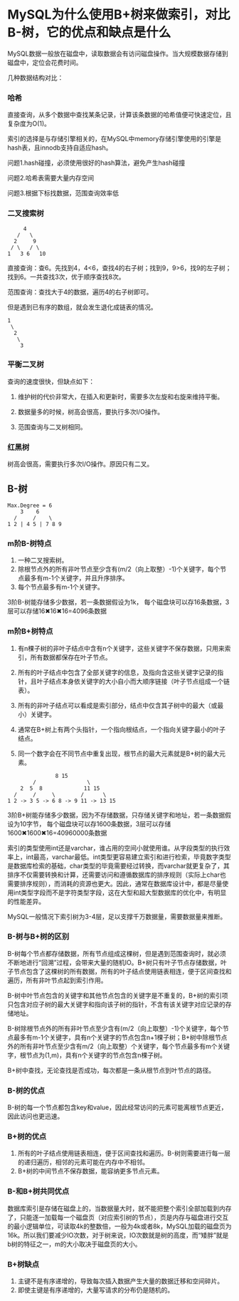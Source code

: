 # MySQL为什么使用B+树来做索引，对比B-树，它的优点和缺点是什么

MySQL数据一般放在磁盘中，读取数据会有访问磁盘操作。当大规模数据存储到磁盘中，定位会花费时间。

几种数据结构对比：

### 哈希

直接查询，从多个数据中查找某条记录，计算该条数据的哈希值便可快速定位，且复杂度为O(1)。

索引的选择是与存储引擎相关的，在MySQL中memory存储引擎使用的引擎是hash表，且innodb支持自适应hash。

问题1.hash碰撞，必须使用很好的hash算法，避免产生hash碰撞

问题2.哈希表需要大量内存空间

问题3.根据下标找数据，范围查询效率低

### 二叉搜索树

```
     4
   /   \
  2     9
 / \   / \
1   3 6   10
```

直接查询：查6。先找到4，4<6，查找4的右子树；找到9，9>6，找9的左子树；找到6。一共查找3次，优于顺序查找8次。

范围查询：查找大于4的数据，遍历4的右子树即可。

但是遇到已有序的数组，就会发生退化成链表的情况。

```
1
 \
  2
   \
    3
```

### 平衡二叉树

查询的速度很快，但缺点如下：

1. 维护树的代价非常大，在插入和更新时，需要多次左旋和右旋来维持平衡。

2. 数据量多的时候，树高会很高，要执行多次I/O操作。

3. 范围查询与二叉树相同。

### 红黑树

树高会很高，需要执行多次I/O操作。原因只有二叉。

## B-树

```
Max.Degree = 6
    3    6
  /     /    \
1 2 | 4 5 | 7 8 9
```

### m阶B-树特点

1. 一种二叉搜索树。
2. 除根节点外的所有非叶节点至少含有(m/2（向上取整）-1)个关键字，每个节点最多有m-1个关键字，并且升序排序。
3. 每个节点最多有m-1个关键字。

3阶B-树能存储多少数据，若一条数据假设为1k， 每个磁盘块可以存16条数据，3层可以存储16✖16✖16=4096条数据

### m阶B+树特点

1. 有n棵子树的非叶子结点中含有n个关键字，这些关键字不保存数据，只用来索引，所有数据都保存在叶子节点。

2. 所有的叶子结点中包含了全部关键字的信息，及指向含这些关键字记录的指针，且叶子结点本身依关键字的大小自小而大顺序链接（叶子节点组成一个链表）。

3. 所有的非叶子结点可以看成是索引部分，结点中仅含其子树中的最大（或最小）关键字。

4. 通常在B+树上有两个头指针，一个指向根结点，一个指向关键字最小的叶子结点。

5. 同一个数字会在不同节点中重复出现，根节点的最大元素就是B+树的最大元素。

```
               8 15
        /                \
    2  5  8             11 15
  /     /     \        /      \
1 2 -> 3 5 -> 6 8 -> 9 11 -> 13 15 
```

3阶B+树能存储多少数据，因为不存储数据，只存储关键字和地址，若一条数据假设为10字节， 每个磁盘块可以存1600条数据，3层可以存储1600✖1600✖16=40960000条数据

索引的类型使用int还是varchar，谁占用的空间小就使用谁。从字段类型的执行效率上，int最高，varchar最低。int类型更容易建立索引和进行检索，毕竟数字类型是数据库检索的基础，char类型的毕竟需要经过转换，而varchar就更复杂了，其排序不仅需要转换和计算，还需要访问和遵循数据库的排序规则（实际上char也需要排序规则），而消耗的资源也更大。因此，通常在数据库设计中，都是尽量使用int类型字段而不是字符类型字段，这在大型和超大型数据库的优化中，有明显的性能差异。

MySQL一般情况下索引树为3-4层，足以支撑千万数据量，需要数据量来推断。

### B-树与B+树的区别

B-树每个节点都存储数据，所有节点组成这棵树，但是遇到范围查询时，就必须不断地进行“回溯”过程，会带来大量的随机IO。B+树只有叶子节点存储数据，叶子节点包含了这棵树的所有数据，所有的叶子结点使用链表相连，便于区间查找和遍历，所有非叶节点起到索引作用。

B-树中叶节点包含的关键字和其他节点包含的关键字是不重复的，B+树的索引项只包含对应子树的最大关键字和指向该子树的指针，不含有该关键字对应记录的存储地址。

B-树除根节点外的所有非叶节点至少含有(m/2（向上取整）-1)个关键字，每个节点最多有m-1个关键字，具有n个关键字的节点包含n+1棵子树；B+树中除根节点外的所有非叶节点至少含有m/2（向上取整）个关键字，每个节点最多有m个关键字，根节点为(1,m)，具有n个关键字的节点包含n棵子树。

B+树中查找，无论查找是否成功，每次都是一条从根节点到叶节点的路径。

### B-树的优点

B-树的每一个节点都包含key和value，因此经常访问的元素可能离根节点更近，因此访问也更迅速。

### B+树的优点

1. 所有的叶子结点使用链表相连，便于区间查找和遍历。B-树则需要进行每一层的递归遍历，相邻的元素可能在内存中不相邻。
2. B+树的中间节点不保存数据，能容纳更多节点元素。

### B-和B+树共同优点
数据库索引是存储在磁盘上的，当数据量大时，就不能把整个索引全部加载到内存了，只能逐一加载每一个磁盘页（对应索引树的节点），页是内存与磁盘进行交互的最小逻辑单位，可读取4k的整数倍，一般为4k或者8k，MySQL加载的磁盘页为16k。所以我们要减少IO次数，对于树来说，IO次数就是树的高度，而“矮胖”就是b树的特征之一，m的大小取决于磁盘页的大小。

### B+树缺点

1. 主键不是有序递增的，导致每次插入数据产生大量的数据迁移和空间碎片。
2. 即使主键是有序递增的，大量写请求的分布仍是随机的。



